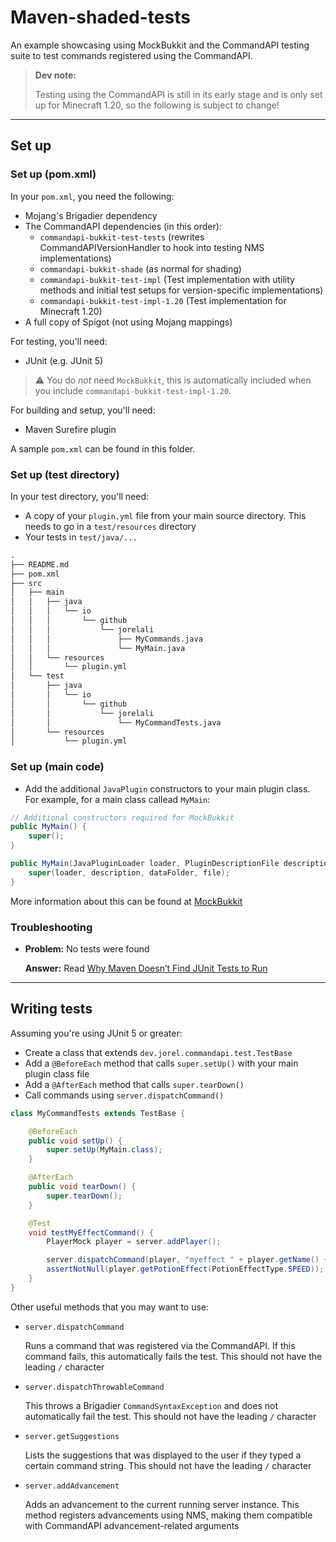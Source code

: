 # Maven-shaded-tests

An example showcasing using MockBukkit and the CommandAPI testing suite to test commands registered using the CommandAPI.

> **Dev note:**
>
> Testing using the CommandAPI is still in its early stage and is only set up for Minecraft 1.20, so the following is subject to change!

-----

## Set up

### Set up (pom.xml)

In your `pom.xml`, you need the following:

- Mojang's Brigadier dependency
- The CommandAPI dependencies (in this order):
  - `commandapi-bukkit-test-tests` (rewrites CommandAPIVersionHandler to hook into testing NMS implementations)
  - `commandapi-bukkit-shade` (as normal for shading)
  - `commandapi-bukkit-test-impl` (Test implementation with utility methods and initial test setups for version-specific implementations)
  - `commandapi-bukkit-test-impl-1.20` (Test implementation for Minecraft 1.20)
- A full copy of Spigot (not using Mojang mappings)

For testing, you'll need:

- JUnit (e.g. JUnit 5)

> ⚠️ You do _not_ need `MockBukkit`, this is automatically included when you include `commandapi-bukkit-test-impl-1.20`.

For building and setup, you'll need:

- Maven Surefire plugin

A sample `pom.xml` can be found in this folder.

### Set up (test directory)

In your test directory, you'll need:

- A copy of your `plugin.yml` file from your main source directory. This needs to go in a `test/resources` directory
- Your tests in `test/java/...`

```txt
.
├── README.md
├── pom.xml
├── src
│   ├── main
│   │   ├── java
│   │   │   └── io
│   │   │       └── github
│   │   │           └── jorelali
│   │   │               ├── MyCommands.java
│   │   │               └── MyMain.java
│   │   └── resources
│   │       └── plugin.yml
│   └── test
│       ├── java
│       │   └── io
│       │       └── github
│       │           └── jorelali
│       │               └── MyCommandTests.java
│       └── resources
│           └── plugin.yml
```

### Set up (main code)

- Add the additional `JavaPlugin` constructors to your main plugin class. For example, for a main class callead `MyMain`:

```java
// Additional constructors required for MockBukkit
public MyMain() {
    super();
}

public MyMain(JavaPluginLoader loader, PluginDescriptionFile description, File dataFolder, File file) {
    super(loader, description, dataFolder, file);
}
```

More information about this can be found at [MockBukkit](https://github.com/MockBukkit/MockBukkit#using-mockbukkit)

### Troubleshooting

- **Problem:** No tests were found

  **Answer:** Read [Why Maven Doesn’t Find JUnit Tests to Run](https://www.baeldung.com/maven-cant-find-junit-tests)

-----

## Writing tests

Assuming you're using JUnit 5 or greater:

- Create a class that extends `dev.jorel.commandapi.test.TestBase`
- Add a `@BeforeEach` method that calls `super.setUp()` with your main plugin class file
- Add a `@AfterEach` method that calls `super.tearDown()`
- Call commands using `server.dispatchCommand()`

```java
class MyCommandTests extends TestBase {

    @BeforeEach
    public void setUp() {
        super.setUp(MyMain.class);
    }

    @AfterEach
    public void tearDown() {
        super.tearDown();
    }

    @Test
    void testMyEffectCommand() {
        PlayerMock player = server.addPlayer();

        server.dispatchCommand(player, "myeffect " + player.getName() + " speed");
        assertNotNull(player.getPotionEffect(PotionEffectType.SPEED));
    }
}

```

Other useful methods that you may want to use:

- `server.dispatchCommand`

  Runs a command that was registered via the CommandAPI. If this command fails, this automatically fails the test. This should not have the leading `/` character

- `server.dispatchThrowableCommand`

  This throws a Brigadier `CommandSyntaxException` and does not automatically fail the test. This should not have the leading `/` character

- `server.getSuggestions`

  Lists the suggestions that was displayed to the user if they typed a certain command string. This should not have the leading `/` character

- `server.addAdvancement`

  Adds an advancement to the current running server instance. This method registers advancements using NMS, making them compatible with CommandAPI advancement-related arguments
